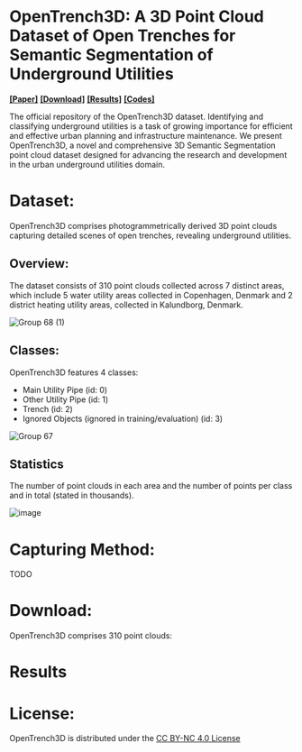 # OpenTrench3D: A 3D Point Cloud Dataset of Open Trenches for Semantic Segmentation of Underground Utilities
[**[Paper]**]() [**[Download]**](#download) [**[Results]**](#results) [**[Codes]**]()

The official repository of the OpenTrench3D dataset.
Identifying and classifying underground utilities is a task of growing importance for efficient and effective urban planning and infrastructure maintenance. 
We present OpenTrench3D, a novel and comprehensive 3D Semantic Segmentation point cloud dataset designed for advancing the research and development in the urban underground utilities domain. 

# Dataset:
OpenTrench3D comprises photogrammetrically derived 3D point clouds capturing detailed scenes of open trenches, revealing underground utilities.

## Overview:
The dataset consists of 310 point clouds collected across 7 distinct areas, which include 5 water utility areas collected in Copenhagen, Denmark and 2 district heating utility areas, collected in Kalundborg, Denmark.

![Group 68 (1)](https://github.com/SimonBuusJensen/OpenTrench3D/assets/32246995/8a90a225-10b5-469a-8fed-47a485d5173e)

## Classes:
OpenTrench3D features 4 classes: 
- Main Utility Pipe (id: 0)
- Other Utility Pipe (id: 1)
- Trench (id: 2)
- Ignored Objects (ignored in training/evaluation) (id: 3)

![Group 67](https://github.com/SimonBuusJensen/OpenTrench3D/assets/32246995/23732797-5cb0-4531-8fc3-0bacaaaef2e6)

## Statistics
The number of point clouds in each area and the number of points per class and in total (stated in thousands).

![image](https://github.com/SimonBuusJensen/OpenTrench3D/assets/32246995/7254c8a7-567c-4a72-95cf-faad7af4b446)


# Capturing Method:
TODO

# Download:
OpenTrench3D comprises 310 point clouds:


# Results

# License:
OpenTrench3D is distributed under the [CC BY-NC 4.0 License](https://creativecommons.org/licenses/by-nc/4.0/)
